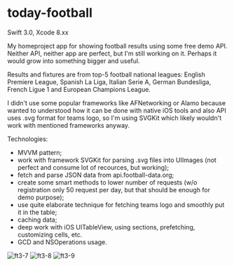 # today-football
Swift 3.0, Xcode 8.xx

My homeproject app for showing football results using some free demo API. Neither API, neither app are perfect, but I'm still working on it. Perhaps it would grow into something bigger and useful.

Results and fixtures are from top-5 football national leagues: English Premiere League, Spanish La Liga, Italian Serie A, German Bundesliga, French Ligue 1 and European Champions League.

I didn't use some popular frameworks like AFNetworking or Alamo because wanted to understood how it can be done with native iOS tools and also API uses .svg format for teams logo, so I'm using SVGKit which likely wouldn't work with mentioned frameworks anyway.

Technologies:
- MVVM pattern;
- work with framework SVGKit for parsing .svg files into UIImages (not perfect and consume lot of recources, but working);
- fetch and parse JSON data from api.football-data.org;
- create some smart methods to lower number of requests (w/o registration only 50 request per day, but that should be enough for demo purpose);
- use quite elaborate technique for fetching teams logo and smoothly put it in the table;
- caching data;
- deep work with iOS UITableView, using sections, prefetching, customizing cells, etc.
- GCD and NSOperations usage.

![ft3-7](https://cloud.githubusercontent.com/assets/23110283/24841992/f50f4210-1d98-11e7-927c-76390a500531.png)
![ft3-8](https://cloud.githubusercontent.com/assets/23110283/24841978/c60de6ce-1d98-11e7-9cf0-a8f021381cef.png)
![ft3-9](https://cloud.githubusercontent.com/assets/23110283/24841981/d01ee546-1d98-11e7-945b-c2942f382b4b.png)
